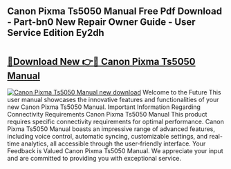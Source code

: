 ## Canon Pixma Ts5050 Manual Free Pdf Download - Part-bn0 New Repair Owner Guide - User Service Edition Ey2dh

# <h2><a href="http://cf26898.oget.top/?id=Canon+Pixma+Ts5050+Manual">🔗Download New 👉🔴 Canon Pixma Ts5050 Manual</a></h2>

[![Canon Pixma Ts5050 Manual new download](https://i.imgur.com/5g1atiW.png)](http://cf26898.oget.top/?id=Canon+Pixma+Ts5050+Manual)
Welcome to the Future This user manual showcases the innovative features and functionalities of your new Canon Pixma Ts5050 Manual. Important Information Regarding Connectivity Requirements Canon Pixma Ts5050 Manual This product requires specific connectivity requirements for optimal performance. Canon Pixma Ts5050 Manual boasts an impressive range of advanced features, including voice control, automatic syncing, customizable settings, and real-time analytics, all accessible through the user-friendly interface. Your Feedback is Valued Canon Pixma Ts5050 Manual. We appreciate your input and are committed to providing you with exceptional service.
